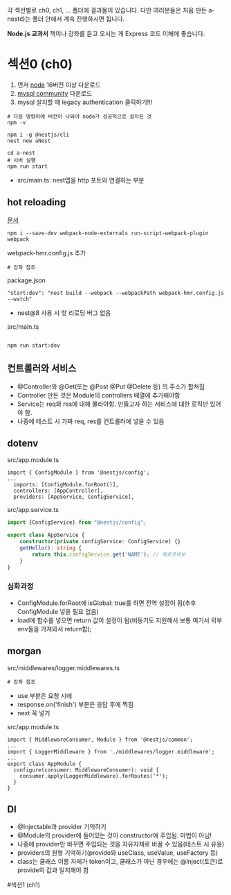 각 섹션별로 ch0, ch1, ... 폴더에 결과물이 있습니다.  다만 여러분들은 처음 만든 a-nest라는 폴더 안에서 계속 진행하시면 됩니다.

**Node.js 교과서** 책이나 강좌를 듣고 오시는 게 Express 코드 이해에 좋습니다.

# 섹션0 (ch0)
1. 먼저 [node](https://nodejs.org) 16버전 이상 다운로드
2. [mysql community](https://dev.mysql.com/downloads) 다운로드
3. mysql 설치할 때 legacy authentication 클릭하기!!!

```shell
# 다음 명령어에 버전이 나와야 node가 성공적으로 설치된 것
npm -v
```
```shell
npm i -g @nestjs/cli
nest new aNest
```

```shell
cd a-nest
# 서버 실행
npm run start
```

- src/main.ts: nest앱을 http 포트와 연결하는 부분

## hot reloading
[문서](https://docs.nestjs.com/recipes/hot-reload)

```shell
npm i --save-dev webpack-node-externals run-script-webpack-plugin webpack
```

webpack-hmr.config.js 추가
```
# 강좌 참조
```

package.json
```
"start:dev": "nest build --webpack --webpackPath webpack-hmr.config.js --watch"
```

- nest@8 사용 시 핫 리로딩 버그 없음

src/main.ts
```

```

```shell
npm run start:dev
```

## 컨트롤러와 서비스
- @Controller와 @Get(또는 @Post @Put @Delete 등) 의 주소가 합쳐짐
- Controller 만든 것은 Module의 controllers 배열에 추가해야함
- Service는 req와 res에 대해 몰라야함. 만들고자 하는 서비스에 대한 로직만 있어야 함.
- 나중에 테스트 시 가짜 req, res를 컨트롤러에 넣을 수 있음

## dotenv
src/app.module.ts
```
import { ConfigModule } from '@nestjs/config';
...
  imports: [ConfigModule.forRoot()],
  controllers: [AppController],
  providers: [AppService, ConfigService],
```
src/app.service.ts
```typescript
import {ConfigService} from "@nestjs/config";

export class AppService {
    constructor(private configService: ConfigService) {}
    getHello(): string {
        return this.configService.get('NAME'); // 제로초바보
    }
}
```
### 심화과정
- ConfigModule.forRoot에 isGlobal: true를 하면 전역 설정이 됨(추후 ConfigModule 넣을 필요 없음)
- load에 함수를 넣으면 return 값이 설정이 됨(비동기도 지원해서 보통 여기서 외부 env들을 가져와서 return함);

## morgan
src/middlewares/logger.middlewares.ts
```
# 강좌 참조
```
- use 부분은 요청 시에
- response.on('finish') 부분은 응답 후에 찍힘
- next 꼭 넣기

src/app.module.ts
```
import { MiddlewareConsumer, Module } from '@nestjs/common';
...
import { LoggerMiddleware } from './middlewares/logger.middleware';
...
export class AppModule {
  configure(consumer: MiddlewareConsumer): void {
    consumer.apply(LoggerMiddleware).forRoutes('*');
  }
}

```

## DI
- @Injectable과 provider 기억하기
- @Module의 provider에 들어있는 것이 constructor에 주입됨. 마법이 아님!
- 나중에 provider만 바꾸면 주입되는 것을 자유자재로 바꿀 수 있음(테스트 시 유용)
- providers의 원형 기억하기(provide와 useClass, useValue, useFactory 등)
- class는 클래스 이름 자체가 token이고, 클래스가 아닌 경우에는 @Inject(토큰)로 provide의 값과 일치해야 함

#섹션1 (ch1)

